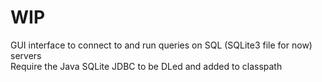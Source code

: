 # WIP  
  
GUI interface to connect to and run queries on SQL (SQLite3 file for now) servers  
Require the Java SQLite JDBC to be DLed and added to classpath
